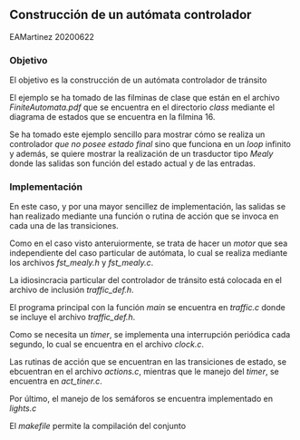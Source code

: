 ## Construcción de un autómata controlador

EAMartinez 20200622

### Objetivo

El objetivo es la construcción de un autómata controlador de tránsito

El ejemplo se ha tomado de las filminas de clase que están en el archivo _FiniteAutomata.pdf_
que se encuentra en el directorio _class_ mediante el diagrama de estados que se encuentra en la filmina 16.

Se ha tomado este ejemplo sencillo para mostrar cómo se realiza un controlador _que no posee estado final_
sino que funciona en un _loop_ infinito y además, se quiere mostrar la realización de un trasductor tipo _Mealy_
donde las salidas son función del estado actual y de las entradas.

### Implementación

En este caso, y por una mayor sencillez de implementación, las salidas se han realizado mediante una función o rutina de acción
que se invoca en cada una de las transiciones.

Como en el caso visto anteruiormente, se trata de hacer un _motor_ que sea independiente del caso particular de autómata,
lo cual se realiza mediante los archivos _fst\_mealy.h_ y _fst\_mealy.c_.

La idiosincracia particular del controlador de tránsito está colocada en el archivo de inclusión _traffic\_def.h_.

El programa principal con la función _main_ se encuentra en _traffic.c_ donde se incluye el archivo _traffic\_def.h_.

Como se necesita un _timer_, se implementa una interrupción periódica cada segundo, lo cual se encuentra en el archivo
_clock.c_.

Las rutinas de acción que se encuentran en las transiciones de estado, se ebcuentran en el archivo _actions.c_, mientras
que le manejo del _timer_, se encuentra en _act\_tiner.c_.

Por último, el manejo de los semáforos se encuentra implementado en _lights.c_

El _makefile_ permite la compilación del conjunto

 




